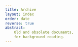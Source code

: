 ```yaml
---
title: Archive 
layout: index
order: date 
reverse: true
abstract:
    Old and obsolete documents, 
    for background reading.
---
```

